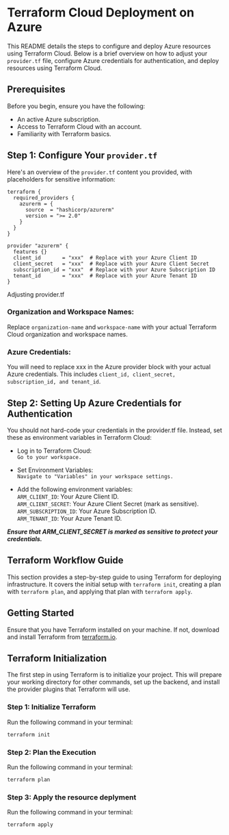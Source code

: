 # Terraform Cloud Deployment on Azure

This README details the steps to configure and deploy Azure resources using Terraform Cloud. Below is a brief overview on how to adjust your `provider.tf` file, configure Azure credentials for authentication, and deploy resources using Terraform Cloud.

## Prerequisites

Before you begin, ensure you have the following:

- An active Azure subscription.
- Access to Terraform Cloud with an account.
- Familiarity with Terraform basics.

## Step 1: Configure Your `provider.tf`

Here's an overview of the `provider.tf` content you provided, with placeholders for sensitive information:

```hcl
terraform {
  required_providers {
    azurerm = {
      source  = "hashicorp/azurerm"
      version = ">= 2.0"
    }
  }
}

provider "azurerm" {
  features {}
  client_id       = "xxx"  # Replace with your Azure Client ID
  client_secret   = "xxx"  # Replace with your Azure Client Secret
  subscription_id = "xxx"  # Replace with your Azure Subscription ID
  tenant_id       = "xxx"  # Replace with your Azure Tenant ID
}
```
Adjusting provider.tf
### Organization and Workspace Names:
Replace `organization-name` and `workspace-name` with your actual Terraform Cloud organization and workspace names.
### Azure Credentials:
You will need to replace xxx in the Azure provider block with your actual Azure credentials. This includes `client_id, client_secret, subscription_id, and tenant_id`.

## Step 2: Setting Up Azure Credentials for Authentication
You should not hard-code your credentials in the provider.tf file. Instead, set these as environment variables in Terraform Cloud:

- Log in to Terraform Cloud: <br>
`Go to your workspace.`

- Set Environment Variables: <br>
`Navigate to "Variables" in your workspace settings.`

- Add the following environment variables: <br>
`ARM_CLIENT_ID`: Your Azure Client ID. <br>
`ARM_CLIENT_SECRET`: Your Azure Client Secret (mark as sensitive). <br>
`ARM_SUBSCRIPTION_ID`: Your Azure Subscription ID. <br>
`ARM_TENANT_ID`: Your Azure Tenant ID. <br>

<b> <i> Ensure that ARM_CLIENT_SECRET is marked as sensitive to protect your credentials. </i> </b>

## Terraform Workflow Guide

This section provides a step-by-step guide to using Terraform for deploying infrastructure. It covers the initial setup with `terraform init`, creating a plan with `terraform plan`, and applying that plan with `terraform apply`.

## Getting Started

Ensure that you have Terraform installed on your machine. If not, download and install Terraform from [terraform.io](https://www.terraform.io/downloads.html).

## Terraform Initialization

The first step in using Terraform is to initialize your project. This will prepare your working directory for other commands, set up the backend, and install the provider plugins that Terraform will use.

### Step 1: Initialize Terraform
Run the following command in your terminal:

```bash
terraform init
```
### Step 2: Plan the Execution
Run the following command in your terminal:

```bash
terraform plan
```
### Step 3: Apply the resource deplyment
Run the following command in your terminal:

```bash
terraform apply
```


